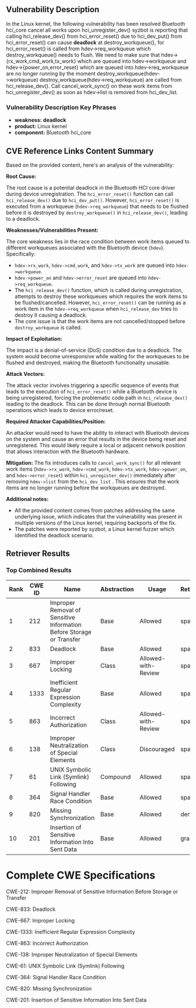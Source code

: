 ## Vulnerability Description
In the Linux kernel, the following vulnerability has been resolved Bluetooth hci_core cancel all works upon hci_unregister_dev() syzbot is reporting that calling hci_release_dev() from hci_error_reset() due to hci_dev_put() from hci_error_reset() can cause **deadlock** at destroy_workqueue(), for hci_error_reset() is called from hdev->req_workqueue which destroy_workqueue() needs to flush. We need to make sure that hdev->{rx_work,cmd_work,tx_work} which are queued into hdev->workqueue and hdev->{power_on,error_reset} which are queued into hdev->req_workqueue are no longer running by the moment destroy_workqueue(hdev->workqueue) destroy_workqueue(hdev->req_workqueue) are called from hci_release_dev(). Call cancel_work_sync() on these work items from hci_unregister_dev() as soon as hdev->list is removed from hci_dev_list.

### Vulnerability Description Key Phrases
- **weakness:** **deadlock**
- **product:** Linux kernel
- **component:** Bluetooth hci_core

## CVE Reference Links Content Summary
Based on the provided content, here's an analysis of the vulnerability:

**Root Cause:**

The root cause is a potential deadlock in the Bluetooth HCI core driver during device unregistration. The `hci_error_reset()` function can call `hci_release_dev()` due to `hci_dev_put()`. However, `hci_error_reset()` is executed from a workqueue (`hdev->req_workqueue`) that needs to be flushed before it is destroyed by `destroy_workqueue()` in `hci_release_dev()`, leading to a deadlock.

**Weaknesses/Vulnerabilities Present:**

The core weakness lies in the race condition between work items queued to different workqueues associated with the Bluetooth device (`hdev`). Specifically:
   - `hdev->rx_work`, `hdev->cmd_work`, and `hdev->tx_work` are queued into `hdev->workqueue`.
   - `hdev->power_on` and `hdev->error_reset` are queued into `hdev->req_workqueue`.
   - The `hci_release_dev()` function, which is called during unregistration, attempts to destroy these workqueues which requires the work items to be flushed/cancelled. However, `hci_error_reset()` can be running as a work item in the `hdev->req_workqueue` when `hci_release_dev` tries to destroy it causing a deadlock.
   - The core issue is that the work items are not cancelled/stopped before `destroy_workqueue` is called.

**Impact of Exploitation:**

The impact is a denial-of-service (DoS) condition due to a deadlock. The system would become unresponsive while waiting for the workqueues to be flushed and destroyed, making the Bluetooth functionality unusable.

**Attack Vectors:**

The attack vector involves triggering a specific sequence of events that leads to the execution of `hci_error_reset()` while a Bluetooth device is being unregistered, forcing the problematic code path in `hci_release_dev()` leading to the deadlock. This can be done through normal Bluetooth operations which leads to device error/reset.

**Required Attacker Capabilities/Position:**

An attacker would need to have the ability to interact with Bluetooth devices on the system and cause an error that results in the device being reset and unregistered. This would likely require a local or adjacent network position that allows interaction with the Bluetooth hardware.

**Mitigation:**
The fix introduces calls to `cancel_work_sync()` for all relevant work items (`hdev->rx_work`, `hdev->cmd_work`, `hdev->tx_work`, `hdev->power_on`, and `hdev->error_reset`) within `hci_unregister_dev()` immediately after removing `hdev->list` from the `hci_dev_list` . This ensures that the work items are no longer running before the workqueues are destroyed.

**Additional notes:**
- All the provided content comes from patches addressing the same underlying issue, which indicates that the vulnerability was present in multiple versions of the Linux kernel, requiring backports of the fix.
- The patches were reported by syzbot, a Linux kernel fuzzer which identified the deadlock scenario.

## Retriever Results

### Top Combined Results

| Rank | CWE ID | Name | Abstraction | Usage  | Retrievers | Individual Scores |
|------|--------|------|-------------|-------|------------|-------------------|
| 1 | 212 | Improper Removal of Sensitive Information Before Storage or Transfer | Base | Allowed | sparse | 0.372 |
| 2 | 833 | Deadlock | Base | Allowed | sparse | 0.370 |
| 3 | 667 | Improper Locking | Class | Allowed-with-Review | sparse | 0.367 |
| 4 | 1333 | Inefficient Regular Expression Complexity | Base | Allowed | sparse | 0.363 |
| 5 | 863 | Incorrect Authorization | Class | Allowed-with-Review | sparse | 0.363 |
| 6 | 138 | Improper Neutralization of Special Elements | Class | Discouraged | sparse | 0.359 |
| 7 | 61 | UNIX Symbolic Link (Symlink) Following | Compound | Allowed | sparse | 0.357 |
| 8 | 364 | Signal Handler Race Condition | Base | Allowed | sparse | 0.355 |
| 9 | 820 | Missing Synchronization | Base | Allowed | dense | 0.436 |
| 10 | 201 | Insertion of Sensitive Information Into Sent Data | Base | Allowed | graph | 0.002 |



# Complete CWE Specifications

CWE-212: Improper Removal of Sensitive Information Before Storage or Transfer

CWE-833: Deadlock

CWE-667: Improper Locking

CWE-1333: Inefficient Regular Expression Complexity

CWE-863: Incorrect Authorization

CWE-138: Improper Neutralization of Special Elements

CWE-61: UNIX Symbolic Link (Symlink) Following

CWE-364: Signal Handler Race Condition

CWE-820: Missing Synchronization

CWE-201: Insertion of Sensitive Information Into Sent Data
